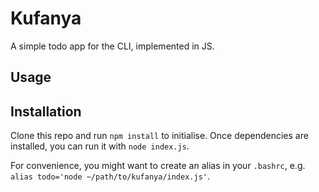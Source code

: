 # Kufanya

A simple todo app for the CLI, implemented in JS.

## Usage



## Installation

Clone this repo and run `npm install` to initialise. Once dependencies are installed, you can run it with `node index.js`.

For convenience, you might want to create an alias in your `.bashrc`, e.g. `alias todo='node ~/path/to/kufanya/index.js'`.
